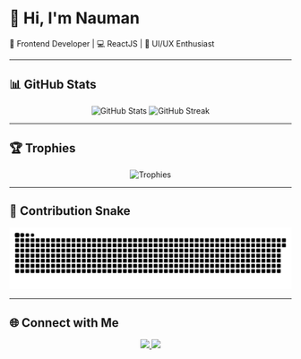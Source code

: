 # 👋 Hi, I'm Nauman  
🚀 Frontend Developer | 💻 ReactJS | 🎨 UI/UX Enthusiast  

---

## 📊 GitHub Stats

<p align="center">
  <img src="https://github-readme-stats.vercel.app/api?username=inaumanmajeed&show_icons=true&theme=radical" alt="GitHub Stats" height="180"/>
  <img src="https://github-readme-streak-stats.herokuapp.com/?user=inaumanmajeed&theme=radical" alt="GitHub Streak" height="180"/>
</p>

---

## 🏆 Trophies

<p align="center">
  <img src="https://github-profile-trophy.vercel.app/?username=inaumanmajeed&theme=radical&row=1&column=6" alt="Trophies"/>
</p>

---

## 🐍 Contribution Snake

<p align="center">
  <picture>
    <source media="(prefers-color-scheme: dark)" srcset="https://raw.githubusercontent.com/inaumanmajeed/inaumanmajeed/output/github-contribution-grid-snake-dark.svg" />
    <img src="https://raw.githubusercontent.com/inaumanmajeed/inaumanmajeed/output/github-contribution-grid-snake.svg" alt="Snake animation" />
  </picture>
</p>

---

## 🌐 Connect with Me
<p align="center">
  <a href="https://www.linkedin.com/in/inaumanmajeed">
    <img src="https://img.shields.io/badge/LinkedIn-0077B5?style=for-the-badge&logo=linkedin&logoColor=white"/>
  </a>
  <a href="mailto:your.email@example.com">
    <img src="https://img.shields.io/badge/Email-D14836?style=for-the-badge&logo=gmail&logoColor=white"/>
  </a>
</p>
